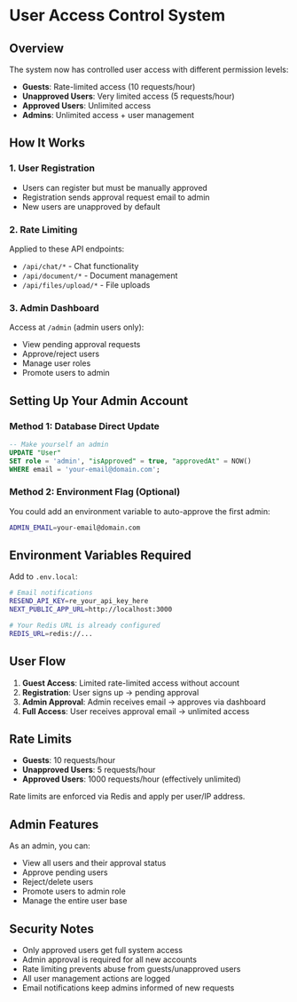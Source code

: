 # User Access Control System

## Overview

The system now has controlled user access with different permission levels:

- **Guests**: Rate-limited access (10 requests/hour)
- **Unapproved Users**: Very limited access (5 requests/hour)
- **Approved Users**: Unlimited access
- **Admins**: Unlimited access + user management

## How It Works

### 1. User Registration
- Users can register but must be manually approved
- Registration sends approval request email to admin
- New users are unapproved by default

### 2. Rate Limiting
Applied to these API endpoints:
- `/api/chat/*` - Chat functionality
- `/api/document/*` - Document management
- `/api/files/upload/*` - File uploads

### 3. Admin Dashboard
Access at `/admin` (admin users only):
- View pending approval requests
- Approve/reject users
- Manage user roles
- Promote users to admin

## Setting Up Your Admin Account

### Method 1: Database Direct Update
```sql
-- Make yourself an admin
UPDATE "User"
SET role = 'admin', "isApproved" = true, "approvedAt" = NOW()
WHERE email = 'your-email@domain.com';
```

### Method 2: Environment Flag (Optional)
You could add an environment variable to auto-approve the first admin:

```bash
ADMIN_EMAIL=your-email@domain.com
```

## Environment Variables Required

Add to `.env.local`:

```bash
# Email notifications
RESEND_API_KEY=re_your_api_key_here
NEXT_PUBLIC_APP_URL=http://localhost:3000

# Your Redis URL is already configured
REDIS_URL=redis://...
```

## User Flow

1. **Guest Access**: Limited rate-limited access without account
2. **Registration**: User signs up → pending approval
3. **Admin Approval**: Admin receives email → approves via dashboard
4. **Full Access**: User receives approval email → unlimited access

## Rate Limits

- **Guests**: 10 requests/hour
- **Unapproved Users**: 5 requests/hour
- **Approved Users**: 1000 requests/hour (effectively unlimited)

Rate limits are enforced via Redis and apply per user/IP address.

## Admin Features

As an admin, you can:
- View all users and their approval status
- Approve pending users
- Reject/delete users
- Promote users to admin role
- Manage the entire user base

## Security Notes

- Only approved users get full system access
- Admin approval is required for all new accounts
- Rate limiting prevents abuse from guests/unapproved users
- All user management actions are logged
- Email notifications keep admins informed of new requests